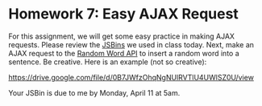 # Homework 7: Easy AJAX Request

For this assignment, we will get some easy practice in making AJAX requests. 
Please review the [JSBins](https://github.com/LoyolaLawTech/Class-Documents/blob/master/2016/class-exercises/JSBins.md) 
we used in class today. Next, make an AJAX request to the [Random Word 
API](http://randomword.setgetgo.com/) to insert a random word into a sentence. 
Be creative. Here is an example (not so creative):

https://drive.google.com/file/d/0B7JWfzOhqNgNUlRVTlU4UWlSZ0U/view

Your JSBin is due to me by Monday, April 11 at 5am.




